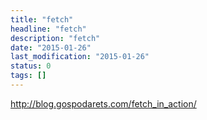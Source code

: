 ```yaml
---
title: "fetch"
headline: "fetch"
description: "fetch"
date: "2015-01-26"
last_modification: "2015-01-26"
status: 0
tags: []
---
```


http://blog.gospodarets.com/fetch_in_action/